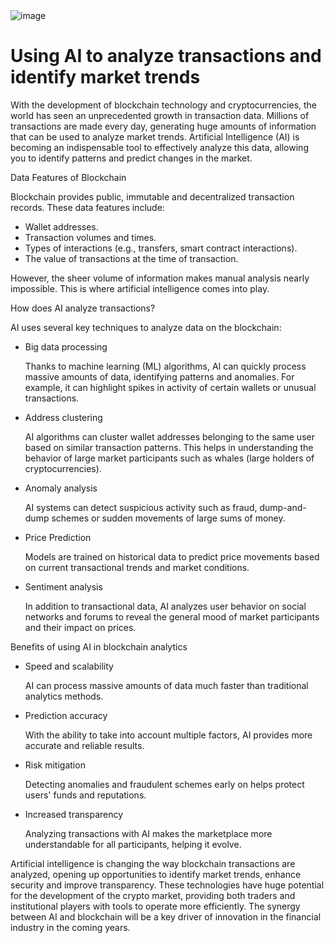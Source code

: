 <img src="" alt="image">
<br>
<h1>Using AI to analyze transactions and identify market trends</h1>
<p>With the development of blockchain technology and cryptocurrencies, the world has seen an unprecedented growth in transaction data. Millions of transactions are made every day, generating huge amounts of information that can be used to analyze market trends. Artificial Intelligence (AI) is becoming an indispensable tool to effectively analyze this data, allowing you to identify patterns and predict changes in the market. 
</p>
<p>Data Features of Blockchain
</p>
<p>Blockchain provides public, immutable and decentralized transaction records. These data features include:
</p>
<ul>
<li>Wallet addresses.
</li>
<li>Transaction volumes and times.
</li>
<li>Types of interactions (e.g., transfers, smart contract interactions).</li>
<li>The value of transactions at the time of transaction.</li>
</ul>
<p>However, the sheer volume of information makes manual analysis nearly impossible. This is where artificial intelligence comes into play.
</p>
<p>How does AI analyze transactions?
</p>
<p>AI uses several key techniques to analyze data on the blockchain:
</p>
<ul>
<li>Big data processing </br>
<p>Thanks to machine learning (ML) algorithms, AI can quickly process massive amounts of data, identifying patterns and anomalies. For example, it can highlight spikes in activity of certain wallets or unusual transactions.
</p>
</li>
<li>Address clustering</br>
<p>AI algorithms can cluster wallet addresses belonging to the same user based on similar transaction patterns. This helps in understanding the behavior of large market participants such as whales (large holders of cryptocurrencies).
</p>
</li>
<li>Anomaly analysis</br>
<p>AI systems can detect suspicious activity such as fraud, dump-and-dump schemes or sudden movements of large sums of money.
</p>
</li>
<li>Price Prediction</br><p>Models are trained on historical data to predict price movements based on current transactional trends and market conditions.</p></li>
<li>Sentiment analysis</br>
<p>In addition to transactional data, AI analyzes user behavior on social networks and forums to reveal the general mood of market participants and their impact on prices.
</p>
</li>
</ul>
<p>Benefits of using AI in blockchain analytics
</p>
<ul>
<li>Speed and scalability</br><p>AI can process massive amounts of data much faster than traditional analytics methods.</p></li>
<li>Prediction accuracy</br><p>With the ability to take into account multiple factors, AI provides more accurate and reliable results.</p></li>
<li>Risk mitigation</br><p>Detecting anomalies and fraudulent schemes early on helps protect users' funds and reputations.
</p></li>
<li>Increased transparency</br><p>Analyzing transactions with AI makes the marketplace more understandable for all participants, helping it evolve.
</p></li>
</ul>
<p>Artificial intelligence is changing the way blockchain transactions are analyzed, opening up opportunities to identify market trends, enhance security and improve transparency. These technologies have huge potential for the development of the crypto market, providing both traders and institutional players with tools to operate more efficiently. The synergy between AI and blockchain will be a key driver of innovation in the financial industry in the coming years.</p>